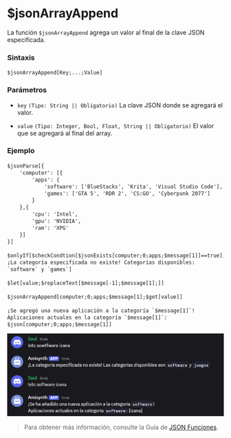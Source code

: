 
# $jsonArrayAppend  
La función `$jsonArrayAppend` agrega un valor al final de la clave JSON especificada.  

### **Sintaxis**  
```plaintext
$jsonArrayAppend[Key;...;Value]
```

### **Parámetros**  
- `key` `(Tipo: String || Obligatorio)` La clave JSON donde se agregará el valor.  

- `value` `(Tipo: Integer, Bool, Float, String || Obligatorio)` El valor que se agregará al final del array.  

### **Ejemplo**  
```plaintext
$jsonParse[{
    'computer': [{
        'apps': {
            'software': ['BlueStacks', 'Krita', 'Visual Studio Code'],
            'games': ['GTA 5', 'RDR 2', 'CS:GO', 'Cyberpunk 2077']
        }
    },{
        'cpu': 'Intel',
        'gpu': 'NVIDIA',
        'ram': 'XPG'
    }]
}]

$onlyIf[$checkCondtion[$jsonExists[computer;0;apps;$message[1]]==true];¡La categoría especificada no existe! Categorías disponibles: `software` y `games`]

$let[value;$replaceText[$message[-1];$message[1];]]

$jsonArrayAppend[computer;0;apps;$message[1];$get[value]]

¡Se agregó una nueva aplicación a la categoría `$message[1]`!  
Aplicaciones actuales en la categoría `$message[1]`: $json[computer;0;apps;$message[1]]
```  

![alt text](image-47.png)




> Para obtener más información, consulte la Guía de [JSON Funciones](/General/json-funciones.md).
